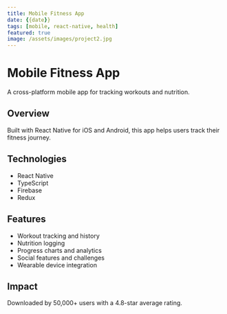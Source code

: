 ```yaml
---
title: Mobile Fitness App
date: {{date}}
tags: [mobile, react-native, health]
featured: true
image: /assets/images/project2.jpg
---
```


# Mobile Fitness App

A cross-platform mobile app for tracking workouts and nutrition.

## Overview

Built with React Native for iOS and Android, this app helps users track their fitness journey.

## Technologies

- React Native
- TypeScript
- Firebase
- Redux

## Features

- Workout tracking and history
- Nutrition logging
- Progress charts and analytics
- Social features and challenges
- Wearable device integration

## Impact

Downloaded by 50,000+ users with a 4.8-star average rating.
